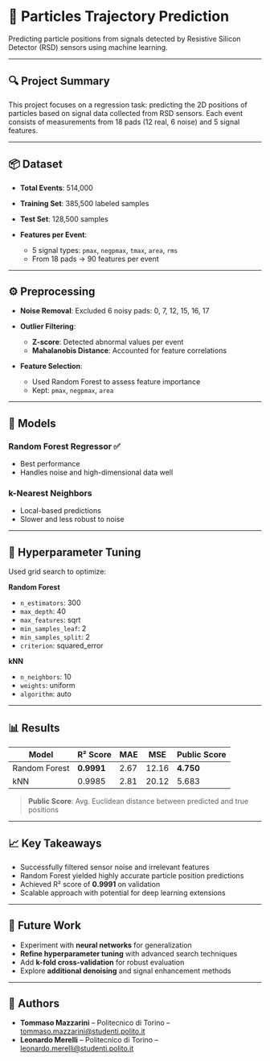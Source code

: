 # 🧪 Particles Trajectory Prediction

Predicting particle positions from signals detected by Resistive Silicon Detector (RSD) sensors using machine learning.

---

## 🔍 Project Summary

This project focuses on a regression task: predicting the 2D positions of particles based on signal data collected from RSD sensors. Each event consists of measurements from 18 pads (12 real, 6 noise) and 5 signal features.

---

## 📦 Dataset

* **Total Events**: 514,000
* **Training Set**: 385,500 labeled samples
* **Test Set**: 128,500 samples
* **Features per Event**:

  * 5 signal types: `pmax`, `negpmax`, `tmax`, `area`, `rms`
  * From 18 pads → 90 features per event

---

## ⚙️ Preprocessing

* **Noise Removal**: Excluded 6 noisy pads: 0, 7, 12, 15, 16, 17
* **Outlier Filtering**:

  * **Z-score**: Detected abnormal values per event
  * **Mahalanobis Distance**: Accounted for feature correlations
* **Feature Selection**:

  * Used Random Forest to assess feature importance
  * Kept: `pmax`, `negpmax`, `area`

---

## 🤖 Models

### Random Forest Regressor ✅

* Best performance
* Handles noise and high-dimensional data well

### k-Nearest Neighbors

* Local-based predictions
* Slower and less robust to noise

---

## 🔧 Hyperparameter Tuning

Used grid search to optimize:

**Random Forest**

* `n_estimators`: 300
* `max_depth`: 40
* `max_features`: sqrt
* `min_samples_leaf`: 2
* `min_samples_split`: 2
* `criterion`: squared\_error

**kNN**

* `n_neighbors`: 10
* `weights`: uniform
* `algorithm`: auto

---

## 📊 Results

| Model         | R² Score   | MAE  | MSE   | Public Score |
| ------------- | ---------- | ---- | ----- | ------------ |
| Random Forest | **0.9991** | 2.67 | 12.16 | **4.750**    |
| kNN           | 0.9985     | 2.81 | 20.12 | 5.683        |

> **Public Score**: Avg. Euclidean distance between predicted and true positions

---

## 📈 Key Takeaways

* Successfully filtered sensor noise and irrelevant features
* Random Forest yielded highly accurate particle position predictions
* Achieved R² score of **0.9991** on validation
* Scalable approach with potential for deep learning extensions

---

## 🧠 Future Work

* Experiment with **neural networks** for generalization
* **Refine hyperparameter tuning** with advanced search techniques
* Add **k-fold cross-validation** for robust evaluation
* Explore **additional denoising** and signal enhancement methods

---

## 👥 Authors

* **Tommaso Mazzarini** – Politecnico di Torino – [tommaso.mazzarini@studenti.polito.it](mailto:tommaso.mazzarini@studenti.polito.it)
* **Leonardo Merelli** – Politecnico di Torino – [leonardo.merelli@studenti.polito.it](mailto:leonardo.merelli@studenti.polito.it)
